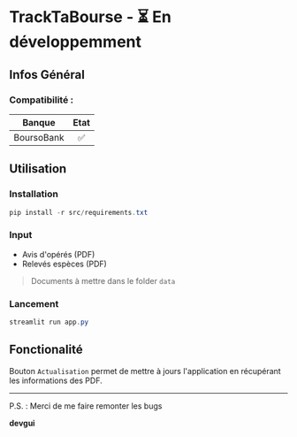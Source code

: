 # TrackTaBourse - ⏳ **En développemment**

## Infos Général

### Compatibilité :
| Banque        | Etat           |
| ------------- |:-------------:|
| BoursoBank     | ✅ |


## Utilisation
### Installation

```powershell
pip install -r src/requirements.txt
```

### Input

- Avis d'opérés (PDF)
- Relevés espèces (PDF)

>Documents à mettre dans le folder `data`

### Lancement

```powershell
streamlit run app.py
```

## Fonctionalité

Bouton `Actualisation` permet de mettre à jours l'application en récupérant les informations des PDF.


___

P.S. : Merci de me faire remonter les bugs

**devgui**
